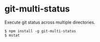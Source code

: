 # git-multi-status

Execute git status across multiple directories.

```
$ npm install -g git-multi-status
$ mstat
```